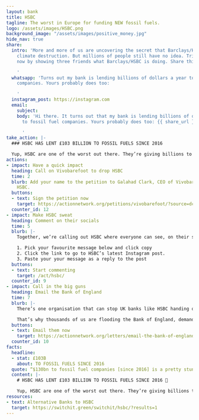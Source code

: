 ```yaml
---
layout: bank
title: HSBC
tagline: The worst in Europe for funding NEW fossil fuels.
logo: /assets/images/HSBC.png
background_image: "/assets/images/positive_money.jpg"
hide_nav: true
share:
  intro: 'More and more of us are uncovering the secret that Barclays/HSBC is bankrolling
    climate destruction. But millions of people still have no idea. Triple your impact
    now by showing three friends what Barclays/HSBC is doing. Share this page now:

    '
  whatsapp: 'Turns out my bank is lending billions of dollars a year to fossil fuel
    companies. Yours probably does too:

    '
  instagram_post: https://instagram.com
  email:
    subject: 
    body: 'Hi there. It turns out that my bank is lending billions of dollars a year
      to fossil fuel companies. Yours probably does too: {{ share_url }}

      '
take_action: |-
  ### HSBC HAS LENT £103 BILLION TO FOSSIL FUELS SINCE 2016

  Yup, HSBC are one of the worst out there. They’re giving billions to fossil fuel companies every year. That includes billions to groups like Saudi Aramco, the Saudi government’s oil company. Together, we're demanding that HSBC stops bankrolling climate destruction.
actions:
- impact: Have a quick impact
  heading: Call on Vivobarefoot to drop HSBC
  time: 2
  blurb: Add your name to the petition to Galahad Clark, CEO of Vivobarefoot to drop
    HSBC.
  buttons:
  - text: Sign the petition now
    target: https://actionnetwork.org/petitions/vivobarefoot/?source=dccuk_website&
  counter_id: 12
- impact: Make HSBC sweat
  heading: Comment on their socials
  time: 5
  blurb: |-
    Together, we’re calling out HSBC where everyone can see, on their social media.

    1. Pick your favourite message below and click copy
    2. Click the link to go to HSBC’s latest Instagram post.
    3. Paste your your message as a reply to the post
  buttons:
  - text: Start commenting
    target: /act/hsbc/
  counter_id: 9
- impact: Call in the big guns
  heading: Email the Bank of England
  time: 7
  blurb: |-
    There’s one organisation that can stop UK banks like HSBC handing over cash to fossil fuel companies - the Bank of England. They’re already thinking about acting, but the banks are desperately trying to stop them changing the rules.

    That’s why thousands of us are flooding the Bank of England, demanding that they take a stand, and stop banks funding fossil fuels. Send an email/tweet to the Bank of England now. There’s example text waiting for you if you’re not sure what to say:
  buttons:
  - text: Email them now
    target: https://actionnetwork.org/letters/email-the-bank-of-england?source=dccuk_website
  counter_id: 10
facts:
  headline:
  - stat: £103B
    about: TO FOSSIL FUELS SINCE 2016
  quote: “$130bn to fossil fuel companies [since 2016] is a pretty stunning amount. I don’t think most of us know that. I don’t think I understood how involved HSBC is before reading that.”
  content: |-
    # HSBC HAS LENT £103 BILLION TO FOSSIL FUELS SINCE 2016 🤬

    Yup, HSBC are one of the worst out there. They’re giving billions to fossil fuel companies every year. That includes billions to groups like Saudi Aramco, the Saudi government’s oil company. They’re the worst fossil fuel drillers in the world - they said they want to drill “every last drop”. HSBC are also the worst in Europe for funding NEW fossil fuels. That means more oil rigs, more habitats destroyed, and more climate change. It’s time to join the movement and ditch HSBC 💪🏾
resources:
- text: Alternative Banks to HSBC
  target: https://switchit.green/switchit/hsbc/?results=1
---
```

